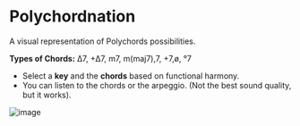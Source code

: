 # Polychordnation

A visual representation of Polychords possibilities.

**Types of Chords:** Δ7, +Δ7, m7, m(maj7),7, +7,ø, °7
- Select a **key** and the **chords** based on functional harmony.
- You can listen to the chords or the arpeggio. (Not the best sound quality, but it works).

![image](https://github.com/user-attachments/assets/8f8b503f-1085-4108-8a80-8fdfdad49bef)

